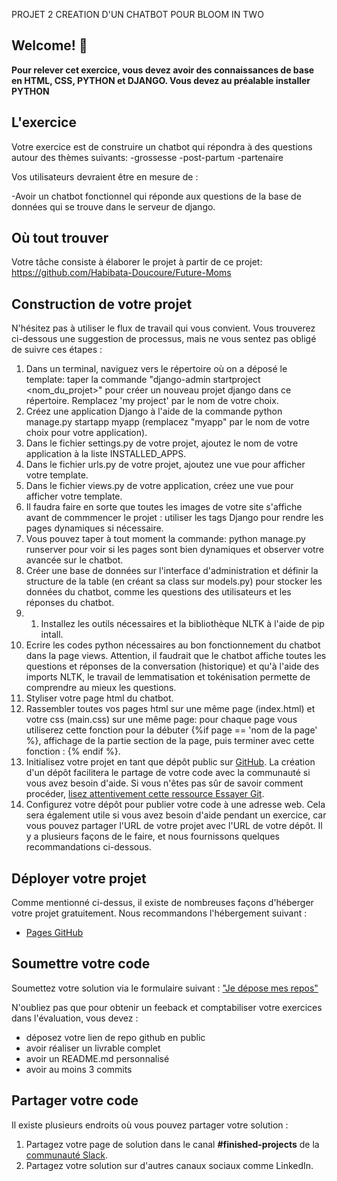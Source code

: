 PROJET 2 CREATION D'UN CHATBOT POUR BLOOM IN TWO

## Welcome! 👋

**Pour relever cet exercice, vous devez avoir des connaissances de base en HTML, CSS, PYTHON et DJANGO. Vous devez au préalable installer PYTHON**

## L'exercice

Votre exercice est de construire un chatbot qui répondra à des questions autour des thèmes suivants:
-grossesse
-post-partum
-partenaire

Vos utilisateurs devraient être en mesure de :

-Avoir un chatbot fonctionnel qui réponde aux questions de la base de données qui se trouve dans le serveur de django.

## Où tout trouver

Votre tâche consiste à élaborer le projet à partir de ce projet: https://github.com/Habibata-Doucoure/Future-Moms 

## Construction de votre projet

N'hésitez pas à utiliser le flux de travail qui vous convient. Vous trouverez ci-dessous une suggestion de processus, mais ne vous sentez pas obligé de suivre ces étapes :

1.  Dans un terminal, naviguez vers le répertoire où on a déposé le template: taper la commande "django-admin startproject <nom_du_projet>" pour créer un nouveau projet django dans ce répertoire. Remplacez 'my project' par le nom de votre choix.
2. Créez une application Django à l'aide de la commande python manage.py startapp myapp (remplacez "myapp" par le nom de votre choix pour votre application).
3. Dans le fichier settings.py de votre projet, ajoutez le nom de votre application à la liste INSTALLED_APPS.
4. Dans le fichier urls.py de votre projet, ajoutez une vue pour afficher votre template. 
5. Dans le fichier views.py de votre application, créez une vue pour afficher votre template.
6. Il faudra faire en sorte que toutes les images de votre site s'affiche avant de commmencer le projet : utiliser les tags Django pour rendre les pages dynamiques si nécessaire.
7. Vous pouvez taper à tout moment la commande: python manage.py runserver pour voir si les pages sont bien dynamiques et observer votre avancée sur le chatbot.
8. Créer une base de données sur l'interface d'administration et définir la structure de la table (en créant sa class sur models.py) pour stocker les données du chatbot, comme les questions des utilisateurs et les réponses du chatbot.
9. 1. Installez les outils nécessaires et la bibliothèque NLTK à l'aide de pip intall. 
10. Ecrire les codes python nécessaires au bon fonctionnement du chatbot dans la page views. Attention, il faudrait que le chatbot affiche toutes les questions et réponses de la conversation (historique) et qu'à l'aide des imports NLTK, le travail de lemmatisation et tokénisation permette de comprendre au mieux les questions.
11. Styliser votre page html du chatbot.
12. Rassembler toutes vos pages html sur une même page (index.html) et votre css (main.css) sur une même page: pour chaque page vous utiliserez cette fonction pour la débuter  {%if page == 'nom de la page' %}, affichage de la partie section de la page, puis terminer avec cette fonction :  {% endif %}. 
13. Initialisez votre projet en tant que dépôt public sur [GitHub](https://github.com/). La création d'un dépôt facilitera le partage de votre code avec la communauté si vous avez besoin d'aide. Si vous n'êtes pas sûr de savoir comment procéder, [lisez attentivement cette ressource Essayer Git](https://try.github.io/). 
14. Configurez votre dépôt pour publier votre code à une adresse web. Cela sera également utile si vous avez besoin d'aide pendant un exercice, car vous pouvez partager l'URL de votre projet avec l'URL de votre dépôt. Il y a plusieurs façons de le faire, et nous fournissons quelques recommandations ci-dessous.

## Déployer votre projet

Comme mentionné ci-dessus, il existe de nombreuses façons d'héberger votre projet gratuitement. Nous recommandons l'hébergement suivant :

- [Pages GitHub](https://pages.github.com/)


## Soumettre votre code

Soumettez votre solution via le formulaire suivant :
["Je dépose mes repos"](https://descodeuses.org/je-depose-mes-repos)

N'oubliez pas que pour obtenir un feeback et comptabiliser votre exercices dans l'évaluation, vous devez :

- déposez votre lien de repo github en public
- avoir réaliser un livrable complet
- avoir un README.md personnalisé
- avoir au moins 3 commits

## Partager votre code

Il existe plusieurs endroits où vous pouvez partager votre solution :

1. Partagez votre page de solution dans le canal **#finished-projects** de la [communauté Slack](https://www.frontendmentor.io/slack).
2. Partagez votre solution sur d'autres canaux sociaux comme LinkedIn.
